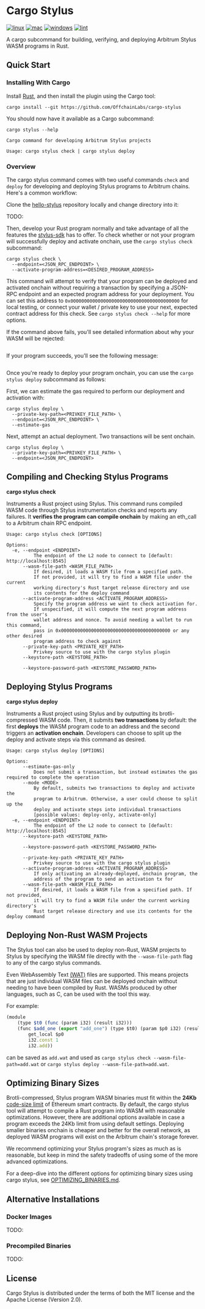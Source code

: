 # Cargo Stylus 

[![linux](https://github.com/OffchainLabs/cargo-stylus/actions/workflows/linux.yml/badge.svg)](https://github.com/OffchainLabs/cargo-stylus/actions/workflows/linux.yml) [![mac](https://github.com/OffchainLabs/cargo-stylus/actions/workflows/mac.yml/badge.svg)](https://github.com/OffchainLabs/cargo-stylus/actions/workflows/mac.yml) [![windows](https://github.com/OffchainLabs/cargo-stylus/actions/workflows/windows.yml/badge.svg)](https://github.com/OffchainLabs/cargo-stylus/actions/workflows/windows.yml) [![lint](https://github.com/OffchainLabs/cargo-stylus/actions/workflows/check.yml/badge.svg)](https://github.com/OffchainLabs/cargo-stylus/actions/workflows/check.yml)

A cargo subcommand for building, verifying, and deploying Arbitrum Stylus WASM programs in Rust.

## Quick Start

### Installing With Cargo

Install [Rust](https://www.rust-lang.org/tools/install), and then install the plugin using the Cargo tool:

```
cargo install --git https://github.com/OffchainLabs/cargo-stylus
```

You should now have it available as a Cargo subcommand:

```
cargo stylus --help

Cargo command for developing Arbitrum Stylus projects

Usage: cargo stylus check | cargo stylus deploy
```

### Overview

The cargo stylus command comes with two useful commands `check` and `deploy` for developing and deploying Stylus programs
to Arbitrum chains. Here's a common workflow: 

Clone the [hello-stylus]() repository locally and change directory into it:

TODO:

Then, develop your Rust program normally and take advantage of all the features the [stylus-sdk](https://github.com/OffchainLabs/stylus-sdk-rs) has to offer. To check whether or not your program will successfully deploy and activate onchain, use the `cargo stylus check` subcommand:

```
cargo stylus check \
  --endpoint=<JSON_RPC_ENDPOINT> \
  --activate-program-address=<DESIRED_PROGRAM_ADDRESS>
```

This command will attempt to verify that your program can be deployed and activated onchain without requiring a transaction by specifying a JSON-RPC endpoint and an expected program address for your deployment. You can set this address to `0x0000000000000000000000000000000000000000` for local testing, or connect your wallet / private key to use your next, expected contract address for this check. See `cargo stylus check --help` for more options.

If the command above fails, you'll see detailed information about why your WASM will be rejected:

```
```

If your program succeeds, you'll see the following message:

```
```

Once you're ready to deploy your program onchain, you can use the `cargo stylus deploy` subcommand as follows:

First, we can estimate the gas required to perform our deployment and activation with:

```
cargo stylus deploy \
  --private-key-path=<PRIVKEY_FILE_PATH> \
  --endpoint=<JSON_RPC_ENDPOINT> \
  --estimate-gas
```

Next, attempt an actual deployment. Two transactions will be sent onchain.

```
cargo stylus deploy \
  --private-key-path=<PRIVKEY_FILE_PATH> \
  --endpoint=<JSON_RPC_ENDPOINT>
```

## Compiling and Checking Stylus Programs

**cargo stylus check**

Instruments a Rust project using Stylus. This command runs compiled WASM code through Stylus instrumentation checks and reports any failures. It **verifies the program can compile onchain** by making an eth_call to a Arbitrum chain RPC endpoint.

```
Usage: cargo stylus check [OPTIONS]

Options:
  -e, --endpoint <ENDPOINT>
          The endpoint of the L2 node to connect to [default: http://localhost:8545]
      --wasm-file-path <WASM_FILE_PATH>
          If desired, it loads a WASM file from a specified path. 
          If not provided, it will try to find a WASM file under the current 
          working directory's Rust target release directory and use 
          its contents for the deploy command
      --activate-program-address <ACTIVATE_PROGRAM_ADDRESS>
          Specify the program address we want to check activation for. 
          If unspecified, it will compute the next program address from the user's 
          wallet address and nonce. To avoid needing a wallet to run this command,
          pass in 0x0000000000000000000000000000000000000000 or any other desired 
          program address to check against
      --private-key-path <PRIVATE_KEY_PATH>
          Privkey source to use with the cargo stylus plugin
      --keystore-path <KEYSTORE_PATH>

      --keystore-password-path <KEYSTORE_PASSWORD_PATH>
```

## Deploying Stylus Programs

**cargo stylus deploy**

Instruments a Rust project using Stylus and by outputting its brotli-compressed WASM code. Then, it submits **two transactions** by default: the first **deploys** the WASM program code to an address and the second triggers an **activation onchain**. Developers can choose to split up the deploy and activate steps via this command as desired.

```
Usage: cargo stylus deploy [OPTIONS]

Options:
      --estimate-gas-only
          Does not submit a transaction, but instead estimates the gas required to complete the operation
      --mode <MODE>
          By default, submits two transactions to deploy and activate the 
          program to Arbitrum. Otherwise, a user could choose to split up the 
          deploy and activate steps into individual transactions 
          [possible values: deploy-only, activate-only]
  -e, --endpoint <ENDPOINT>
          The endpoint of the L2 node to connect to [default: http://localhost:8545]
      --keystore-path <KEYSTORE_PATH>

      --keystore-password-path <KEYSTORE_PASSWORD_PATH>

      --private-key-path <PRIVATE_KEY_PATH>
          Privkey source to use with the cargo stylus plugin
      --activate-program-address <ACTIVATE_PROGRAM_ADDRESS>
          If only activating an already-deployed, onchain program, the 
          address of the program to send an activation tx for
      --wasm-file-path <WASM_FILE_PATH>
          If desired, it loads a WASM file from a specified path. If not provided, 
          it will try to find a WASM file under the current working directory's 
          Rust target release directory and use its contents for the deploy command
```

## Deploying Non-Rust WASM Projects

The Stylus tool can also be used to deploy non-Rust, WASM projects to Stylus by specifying the WASM file directly with the `--wasm-file-path` flag to any of the cargo stylus commands. 

Even WebAssembly Text [(WAT)](https://www.webassemblyman.com/wat_webassembly_text_format.html) files are supported. This means projects that are just individual WASM files can be deployed onchain without needing to have been compiled by Rust. WASMs produced by other languages, such as C, can be used with the tool this way.

For example:

```js
(module
    (type $t0 (func (param i32) (result i32)))
    (func $add_one (export "add_one") (type $t0) (param $p0 i32) (result i32)
        get_local $p0
        i32.const 1
        i32.add))
```

can be saved as `add.wat` and used as `cargo stylus check --wasm-file-path=add.wat` or `cargo stylus deploy --wasm-file-path=add.wat`.

## Optimizing Binary Sizes

Brotli-compressed, Stylus program WASM binaries must fit within the **24Kb** [code-size limit](https://ethereum.org/en/developers/tutorials/downsizing-contracts-to-fight-the-contract-size-limit/) of Ethereum smart contracts. By default, the cargo stylus tool will attempt to compile a Rust program into WASM with reasonable optimizations. However, there are additional options available in case a program exceeds the 24Kb limit from using default settings. Deploying smaller binaries onchain is cheaper and better for the overall network, as deployed WASM programs will exist on the Arbitrum chain's storage forever. 

We recommend optimizing your Stylus program's sizes as much as is reasonable, but keep in mind the safety tradeoffs of using some of the more advanced optimizations.

For a deep-dive into the different options for optimizing binary sizes using cargo stylus, see [OPTIMIZING_BINARIES.md](./OPTIMIZING_BINARIES.md).

## Alternative Installations

### Docker Images

TODO:

### Precompiled Binaries

TODO:

## License

Cargo Stylus is distributed under the terms of both the MIT license and the Apache License (Version 2.0).
